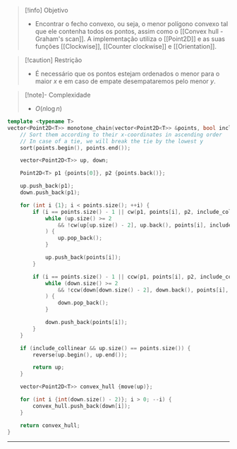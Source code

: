 > [!info] Objetivo
> - Encontrar o fecho convexo, ou seja, o menor polígono convexo tal que ele contenha todos os pontos, assim como o [[Convex hull - Graham's scan]]. A implementação utiliza o [[Point2D]] e as suas funções [[Clockwise]], [[Counter clockwise]] e [[Orientation]].

> [!caution] Restrição
> - É necessário que os pontos estejam ordenados o menor para o maior $x$ e em caso de empate desempataremos pelo menor $y$.

> [!note]- Complexidade
> - $O(n \log n)$

```cpp
template <typename T>
vector<Point2D<T>> monotone_chain(vector<Point2D<T>> &points, bool include_collinear = false) {
	// Sort them according to their x-coordinates in ascending order
	// In case of a tie, we will break the tie by the lowest y
	sort(points.begin(), points.end());

	vector<Point2D<T>> up, down;

    Point2D<T> p1 {points[0]}, p2 {points.back()};

    up.push_back(p1);
    down.push_back(p1);

    for (int i {1}; i < points.size(); ++i) {
        if (i == points.size() - 1 || cw(p1, points[i], p2, include_collinear)) {
            while (up.size() >= 2 
                && !cw(up[up.size() - 2], up.back(), points[i], include_collinear)
            ) {
                up.pop_back();
            }

            up.push_back(points[i]);
        }

        if (i == points.size() - 1 || ccw(p1, points[i], p2, include_collinear)) {
            while (down.size() >= 2
                && !ccw(down[down.size() - 2], down.back(), points[i], include_collinear)
            ) {
                down.pop_back();
            }

            down.push_back(points[i]);
        }
    }

	if (include_collinear && up.size() == points.size()) {
		reverse(up.begin(), up.end());

		return up;
	}

	vector<Point2D<T>> convex_hull {move(up)};

	for (int i {int(down.size() - 2)}; i > 0; --i) {
		convex_hull.push_back(down[i]);
	}

	return convex_hull;
}
```

---